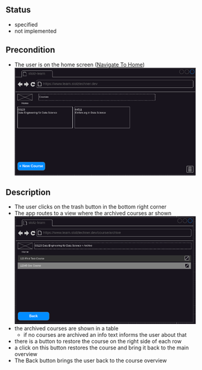 ## Status
- specified
- not implemented

## Precondition
- The user is on the home screen ([Navigate To Home](./navigate-to-home/navigate-to-home.md))
![Home](../mockups/home.png)

## Description
- The user clicks on the trash button in the bottom right corner
- The app routes to a view where the archived courses ar shown
![Archived View](../mockups/course-archive.png)
- the archived courses are shown in a table 
    - if no courses are archived an info text informs the user about that
- there is a button to restore the course on the right side of each row
- a click on this button restores the course and bring it back to the main overview
- The Back button brings the user back to the course overview